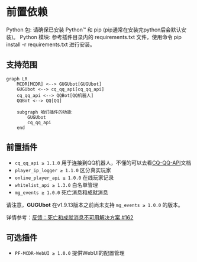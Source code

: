 # 前置依赖

Python 包: 请确保已安装 Python™ 和 pip (pip通常在安装完python后会默认安装)。
Python 模块: 参考插件目录内的 requirements.txt 文件，使用命令 pip install -r requirements.txt 进行安装。

## 支持范围

```mermaid
graph LR
    MCDR[MCDR] <--> GUGUbot[GUGUbot]
    GUGUbot <--> cq_qq_api[cq_qq_api]
    cq_qq_api <--> QQBot[QQ机器人]
    QQBot <--> QQ[QQ]
    
    subgraph 咱们插件的功能
        GUGUbot
        cq_qq_api
    end
```

## 前置插件

- `cq_qq_api ≥ 1.1.0`   用于连接到QQ机器人，不懂的可以去看[CQ-QQ-API](PF-cq-api/README)文档
- `player_ip_logger ≥ 1.1.0`   区分真实玩家
- `online_player_api ≥ 1.0.0`   在线玩家记录
- `whitelist_api ≥ 1.3.0`   白名单管理
- `mg_events ≥ 1.0.0`   死亡消息和成就消息

请注意，**GUGUbot** 在v1.9.13版本之前尚未支持 `mg_events ≥ 1.0.0` 的版本。

详情参考：[反馈：死亡和成就消息不可用解决方案 #162](https://github.com/LoosePrince/PF-GUGUBot/issues/162)

## 可选插件

- `PF-MCDR-WebUI ≥ 1.0.0`   提供WebUI的配置管理
